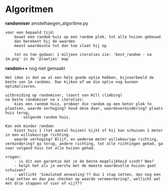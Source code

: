 # Algoritmen

**randomiser**
    amstelhaegen_algoritme.py
    
    voor een bepaald tijd:
        bouwt een random huis op een random plek, tot alle huizen gebouwd
        dan berekent hij de waarden
        meest waardevole tot dan toe slaat hij op
        
        tot nu toe gedaan: 1 miljoen iteraties zie: 'best_random - na 1m.png' in de 'plaatjes' map
        
**random++**
    nog niet gemaakt
    
    Het idee is dat we al een hele goede optie hebben, bijvoorbeeld de beste van 1m randoms. Dan kijken of we die optie nog kunnen optimaliseren.
    
    uitbreiding op randomiser, (soort van Hill climbing)
    na beste randomiser na x iteraties:
        kies een random huis, probeer die random op een beter plek te plaatsen, waarde verhoging? houd deze daar, waardevermindering? plaats huis terug,
            volgende random huis.

    Kan ook minder random:
        kiest huis 1 (tot aantal huizen) kijkt of hij kan schuiven 1 meter in een willekeurige richting.
        waarde verhoging? Blijf, en wederom meter willekeurige richting, vermindering? ga terug, andere richting, tot alle richtingen gehad, ga naar volgend huis tot alle huizen gehad.

    vragen:
        - is dit een garantie dat je de beste mogelijkheid vindt? Nee?
        - helpt het als je eerste met de meeste waardevolle huizen gaat schuiven?
        - wellicht 'Simulated annealing'?? dus 1 stap zetten, dan nog een stap zetten en dan pas checken op waarde vermeerdering?, wellicht wel met drie stappen of vier of vijf??
        
    
    
    
    


